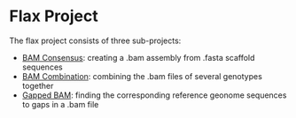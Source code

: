 # Flax Project

The flax project consists of three sub-projects:

- [BAM Consensus](consensus_bam): creating a .bam assembly from .fasta scaffold sequences
- [BAM Combination](combined_bam): combining the .bam files of several genotypes together
- [Gapped BAM](gapped_bam): finding the corresponding reference geonome sequences to gaps in a .bam file

